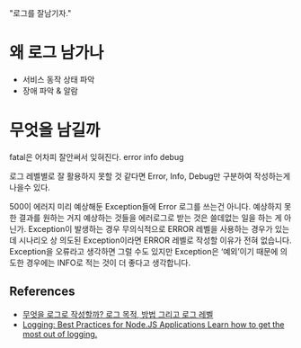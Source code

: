 "로그를 잘남기자."


# 왜 로그 남가나
- 서비스 동작 상태 파악
- 장애 파악 & 알람

# 무엇을 남길까

fatal은 어차피 잘안써서 잊혀진다.
error
info
debug

로그 레벨별로 잘 활용하지 못할 것 같다면 Error, Info, Debug만 구분하여 작성하는게 나을수 있다.

500이 에러지
미리 예상해둔 Exception들에 Error 로그를 쓰는건 아니다. 예상하지 못한 결과를 원하는 거지 예상하는 것들을 에러로그로 받는 것은 쓸데없는 일을 하는 게 아닌가.
Exception이 발생하는 경우 무의식적으로 ERROR 레벨을 사용하는 경우가 있는데 시나리오 상 의도된 Exception이라면 ERROR 레벨로 작성할 이유가 전혀 없습니다. Exception을 오류라고 생각하면 그럴 수도 있지만 Exception은 ‘예외’이기 때문에 의도한 경우에는 INFO로 적는 것이 더 좋다고 생각합니다.


## References
- [무엇을 로그로 작성할까? 로그 목적, 방법 그리고 로그 레벨](https://blog.lulab.net/programmer/what-should-i-log-with-an-intention-method-and-level/)
- [Logging: Best Practices for Node.JS Applications
Learn how to get the most out of logging.](https://blog.bitsrc.io/logging-best-practices-for-node-js-applications-8a0a5969b94c)